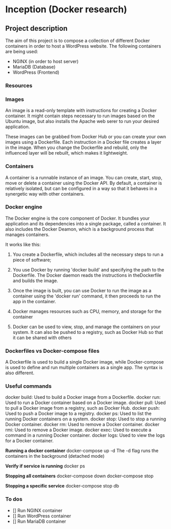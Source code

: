 # Inception (Docker research)

## Project description
The aim of this project is to compose a collection of different Docker containers in order to host a WordPress website. The following containers are being used: 
- NGINX (in order to host server)
- MariaDB (Database)
- WordPress (Frontend)

### Resources

### Images

An image is a read-only template with instructions for creating a Docker container. It might contain steps necessary to run images based on the Ubuntu image, but also installs the Apache web serer to run your desired application.

These images can be grabbed from Docker Hub or you can create your own images using a Dockerfile. Each instruction in a Docker file creates a layer in the image. When you change the Dockerfile and rebuild, only the influenced layer will be rebuilt, which makes it lightweight.

### Containers

A container is a runnable instance of an image. You can create, start, stop, move or delete a container using the Docker API.
By default, a container is relatively isolated, but can be configured in a way so that it behaves in a synergetic way with other containers.


### Docker engine

The Docker engine is the core component of Docker. It bundles your application and its dependencies into a single package, called a container. It also includes the Docker Deamon, which is a background process that manages containers. 

It works like this:

1. You create a Dockerfile, which includes all the necessary steps to run a piece of software;

2. You use Docker by running 'docker build' and specifying the path to the Dockerfile. The Docker daemon reads the instructions in theDockerfile and builds the image.

3. Once the image is built, you can use Docker to run the image as a container using the 'docker run' command, it then proceeds to run the app in the container.

4. Docker manages resources such as CPU, memory, and storage for the container

5. Docker can be used to view, stop, and manage the containers on your system. It can also be pushed to a registry, such as Docker Hub so that it can be shared with others

### Dockerfiles vs Docker-compose files

A Dockerfile is used to build a single Docker image, while Docker-compose is used to define and run multiple containers as a single app.
The syntax is also different. 

### Useful commands

docker build: Used to build a Docker image from a Dockerfile.
docker run: Used to run a Docker container based on a Docker image.
docker pull: Used to pull a Docker image from a registry, such as Docker Hub.
docker push: Used to push a Docker image to a registry.
docker ps: Used to list the running Docker containers on a system.
docker stop: Used to stop a running Docker container.
docker rm: Used to remove a Docker container.
docker rmi: Used to remove a Docker image.
docker exec: Used to execute a command in a running Docker container.
docker logs: Used to view the logs for a Docker container.

**Running a docker container**
docker-compose up -d
The -d flag runs the containers in the background (detached mode)

**Verify if service is running**
docker ps

**Stopping all containers**
docker-compose down
docker-compose stop

**Stopping a specific service**
docker-compose stop db



### To dos

- [] Run NGINX container
- [] Run WordPress container
- [] Run MariaDB container
